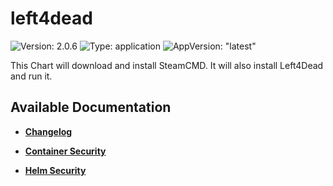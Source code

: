 # left4dead

![Version: 2.0.6](https://img.shields.io/badge/Version-2.0.6-informational?style=flat-square) ![Type: application](https://img.shields.io/badge/Type-application-informational?style=flat-square) ![AppVersion: "latest"](https://img.shields.io/badge/AppVersion-"latest"-informational?style=flat-square)

This Chart will download and install SteamCMD. It will also install Left4Dead and run it.

## Available Documentation

- [**Changelog**](CHANGELOG)

- [**Container Security**](container-security)

- [**Helm Security**](helm-security)

